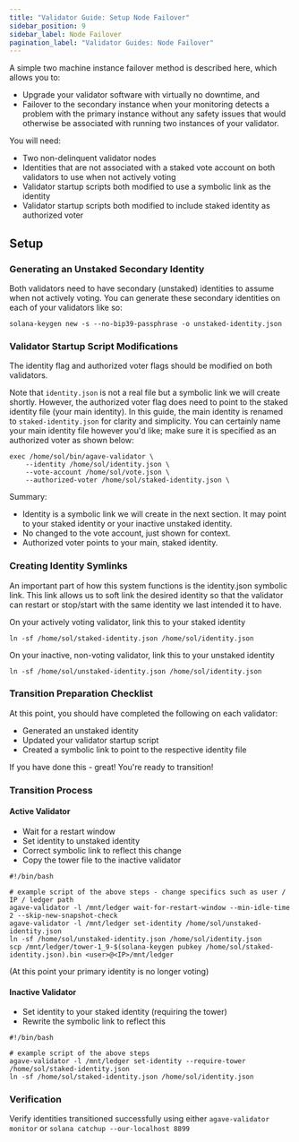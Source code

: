 ```yaml
---
title: "Validator Guide: Setup Node Failover"
sidebar_position: 9
sidebar_label: Node Failover
pagination_label: "Validator Guides: Node Failover"
---
```


A simple two machine instance failover method is described here, which allows you to:
* Upgrade your validator software with virtually no downtime, and
* Failover to the secondary instance when your monitoring detects a problem with the primary instance
without any safety issues that would otherwise be associated with running two instances of your validator.

You will need:
* Two non-delinquent validator nodes
* Identities that are not associated with a staked vote account on both validators to use when not actively voting
* Validator startup scripts both modified to use a symbolic link as the identity
* Validator startup scripts both modified to include staked identity as authorized voter

## Setup

### Generating an Unstaked Secondary Identity

Both validators need to have secondary (unstaked) identities to assume when not actively voting.
You can generate these secondary identities on each of your validators like so:
```
solana-keygen new -s --no-bip39-passphrase -o unstaked-identity.json
```
### Validator Startup Script Modifications

The identity flag and authorized voter flags should be modified on both validators.

Note that `identity.json` is not a real file but a symbolic link we will create shortly.
However, the authorized voter flag does need to point to the staked identity file (your main identity).
In this guide, the main identity is renamed to `staked-identity.json` for clarity and simplicity.
You can certainly name your main identity file however you'd like; make sure it is specified as an authorized voter as shown below:

```
exec /home/sol/bin/agave-validator \
    --identity /home/sol/identity.json \
    --vote-account /home/sol/vote.json \
    --authorized-voter /home/sol/staked-identity.json \
```

Summary:

* Identity is a symbolic link we will create in the next section. It may point to your staked identity or your inactive unstaked identity.
* No changed to the vote account, just shown for context.
* Authorized voter points to your main, staked identity.

### Creating Identity Symlinks
An important part of how this system functions is the identity.json symbolic link.
This link allows us to soft link the desired identity so that the validator can restart or stop/start with the same identity we last intended it to have.

On your actively voting validator, link this to your staked identity
```
ln -sf /home/sol/staked-identity.json /home/sol/identity.json
```

On your inactive, non-voting validator, link this to your unstaked identity
```
ln -sf /home/sol/unstaked-identity.json /home/sol/identity.json
```

### Transition Preparation Checklist
At this point, you should have completed the following on each validator:
* Generated an unstaked identity
* Updated your validator startup script
* Created a symbolic link to point to the respective identity file

If you have done this - great! You're ready to transition!

###  Transition Process
#### Active Validator
* Wait for a restart window
* Set identity to unstaked identity
* Correct symbolic link to reflect this change
* Copy the tower file to the inactive validator

```
#!/bin/bash

# example script of the above steps - change specifics such as user / IP / ledger path
agave-validator -l /mnt/ledger wait-for-restart-window --min-idle-time 2 --skip-new-snapshot-check
agave-validator -l /mnt/ledger set-identity /home/sol/unstaked-identity.json
ln -sf /home/sol/unstaked-identity.json /home/sol/identity.json
scp /mnt/ledger/tower-1_9-$(solana-keygen pubkey /home/sol/staked-identity.json).bin <user>@<IP>/mnt/ledger
```

(At this point your primary identity is no longer voting)

#### Inactive Validator
* Set identity to your staked identity (requiring the tower)
* Rewrite the symbolic link to reflect this

```
#!/bin/bash

# example script of the above steps
agave-validator -l /mnt/ledger set-identity --require-tower /home/sol/staked-identity.json
ln -sf /home/sol/staked-identity.json /home/sol/identity.json
```

### Verification
Verify identities transitioned successfully using either `agave-validator monitor` or `solana catchup --our-localhost 8899`
